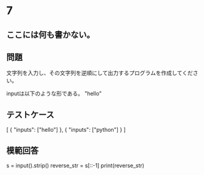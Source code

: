 # 7
ここには何も書かない。
---
## 問題

文字列を入力し、その文字列を逆順にして出力するプログラムを作成してください。

inputは以下のような形である。
"hello"
## テストケース

[
	{
		"inputs": ["hello"]
	},
	{
		"inputs": ["python"]
	}
]


## 模範回答
s = input().strip()
reverse_str = s[::-1]
print(reverse_str)
